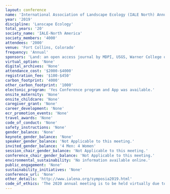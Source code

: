 ```yaml
---
layout: conference 
name: 'International Association of Landscape Ecology (IALE North) Annual Meeting'
year: '2019'
discipline: 'Lanscape Ecology'
total_years: '20'
society_name: 'IALE-North America'
society_members: '4000'
attendees: '2000'
venue: 'Fort Collins, Colorado'
frequency: 'Annual'
sponsors: 'Land: an open access journal by MDPI, USGS, Warner College of Natural Resources, UNC, NASA, Michigan State, SOLSPEC, Graduate Degree Program in Ecology Colorado State University'
virtual_option: 'None'
digital_archives: 'None'
attendance_cost: '$2000-$4000'
registration_fee: '$100-$450'
carbon_footprint: '4000'
other_carbon_footprint: '1000'
electonic_program: 'Yes Conference program and App was available.'
onsite_maternity: 'None'
onsite_childcare: 'None'
caregiver_grant: 'None'
career_development: 'None'
ecr_promotion_events: 'None'
travel_awards: 'None'
code_of_conduct: 'None'
safety_instructions: 'None'
gender_balance: 'None'
keynote_gender_balance: 'None'
speaker_gender_balance: 'Not Applicable to this meeting.'
invited_gender_balance: '4 Men: 4 Women'
session_chair_gender_balance: 'Not Applicable to this meeting.'
conference_chair_gender_balance: 'Not Applicable to this meeting.'
environmental_sustainability: 'No information available online.'
public_engagement: 'None'
sustainability_initiatives: 'None'
conference_url: 'None'
other_details: 'http://www.ialena.org/symposia2019.html'
code_of_ethics: 'The 2020 annual meeting is to be held virtually due to COVID-19 pandemic: http://www.ialena.org/annual-meeting.html'
---
```

